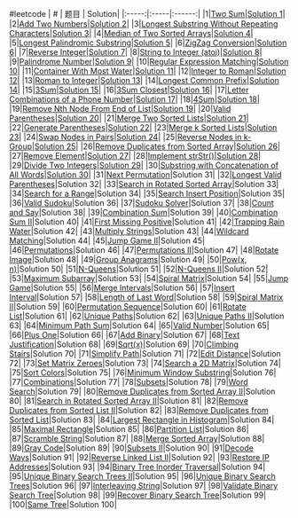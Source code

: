 #leetcode
| # | 题目 | Solution|
|:-----:|:-----|:------:|
|1|[Two Sum](https://leetcode.com/problems/two-sum)|[Solution 1](https://github.com/cedarz/ltcode/blob/master/1.cpp)|
|2|[Add Two Numbers](https://leetcode.com/problems/add-two-numbers)|[Solution 2](https://github.com/cedarz/ltcode/blob/master/2.cpp)|
|3|[Longest Substring Without Repeating Characters](https://leetcode.com/problems/longest-substring-without-repeating-characters)|[Solution 3](https://github.com/cedarz/ltcode/blob/master/3.cpp)|
|4|[Median of Two Sorted Arrays](https://leetcode.com/problems/median-of-two-sorted-arrays)|[Solution 4](https://github.com/cedarz/ltcode/blob/master/4.cpp)|
|5|[Longest Palindromic Substring](https://leetcode.com/problems/longest-palindromic-substring)|[Solution 5](https://github.com/cedarz/ltcode/blob/master/5.cpp)|
|6|[ZigZag Conversion](https://leetcode.com/problems/zigzag-conversion)|[Solution 6](https://github.com/cedarz/ltcode/blob/master/6.cpp)|
|7|[Reverse Integer](https://leetcode.com/problems/reverse-integer)|[Solution 7](https://github.com/cedarz/ltcode/blob/master/7.cpp)|
|8|[String to Integer (atoi)](https://leetcode.com/problems/string-to-integer-atoi)|[Solution 8](https://github.com/cedarz/ltcode/blob/master/8.cpp)|
|9|[Palindrome Number](https://leetcode.com/problems/palindrome-number)|[Solution 9](https://github.com/cedarz/ltcode/blob/master/9.cpp)|
|10|[Regular Expression Matching](https://leetcode.com/problems/regular-expression-matching)|[Solution 10](https://github.com/cedarz/ltcode/blob/master/10.cpp)|
|11|[Container With Most Water](https://leetcode.com/problems/container-with-most-water)|[Solution 11](https://github.com/cedarz/ltcode/blob/master/11.cpp)|
|12|[Integer to Roman](https://leetcode.com/problems/integer-to-roman)|[Solution 12](https://github.com/cedarz/ltcode/blob/master/12.cpp)|
|13|[Roman to Integer](https://leetcode.com/problems/roman-to-integer)|[Solution 13](https://github.com/cedarz/ltcode/blob/master/13.cpp)|
|14|[Longest Common Prefix](https://leetcode.com/problems/longest-common-prefix)|[Solution 14](https://github.com/cedarz/ltcode/blob/master/14.cpp)|
|15|[3Sum](https://leetcode.com/problems/3sum)|[Solution 15](https://github.com/cedarz/ltcode/blob/master/15.cpp)|
|16|[3Sum Closest](https://leetcode.com/problems/3sum-closest)|[Solution 16](https://github.com/cedarz/ltcode/blob/master/16.cpp)|
|17|[Letter Combinations of a Phone Number](https://leetcode.com/problems/letter-combinations-of-a-phone-number)|[Solution 17](https://github.com/cedarz/ltcode/blob/master/17.cpp)|
|18|[4Sum](https://leetcode.com/problems/4sum)|[Solution 18](https://github.com/cedarz/ltcode/blob/master/18.cpp)|
|19|[Remove Nth Node From End of List](https://leetcode.com/problems/remove-nth-node-from-end-of-list)|[Solution 19](https://github.com/cedarz/ltcode/blob/master/19.cpp)|
|20|[Valid Parentheses](https://leetcode.com/problems/valid-parentheses)|[Solution 20](https://github.com/cedarz/ltcode/blob/master/20.cpp)|
|21|[Merge Two Sorted Lists](https://leetcode.com/problems/merge-two-sorted-lists)|[Solution 21](https://github.com/cedarz/ltcode/blob/master/21.cpp)|
|22|[Generate Parentheses](https://leetcode.com/problems/generate-parentheses)|[Solution 22](https://github.com/cedarz/ltcode/blob/master/22.cpp)|
|23|[Merge k Sorted Lists](https://leetcode.com/problems/merge-k-sorted-lists)|[Solution 23](https://github.com/cedarz/ltcode/blob/master/23.cpp)|
|24|[Swap Nodes in Pairs](https://leetcode.com/problems/swap-nodes-in-pairs)|[Solution 24](https://github.com/cedarz/ltcode/blob/master/24.cpp)|
|25|[Reverse Nodes in k-Group](https://leetcode.com/problems/reverse-nodes-in-k-group)|[Solution 25](https://github.com/cedarz/ltcode/blob/master/25.cpp)|
|26|[Remove Duplicates from Sorted Array](https://leetcode.com/problems/remove-duplicates-from-sorted-array)|[Solution 26](https://github.com/cedarz/ltcode/blob/master/26.cpp)|
|27|[Remove Element](https://leetcode.com/problems/remove-element)|[Solution 27](https://github.com/cedarz/ltcode/blob/master/27.cpp)|
|28|[Implement strStr()](https://leetcode.com/problems/implement-strstr)|[Solution 28](https://github.com/cedarz/ltcode/blob/master/28.cpp)|
|29|[Divide Two Integers](https://leetcode.com/problems/divide-two-integers)|[Solution 29](https://github.com/cedarz/ltcode/blob/master/29.cpp)|
|30|[Substring with Concatenation of All Words](https://leetcode.com/problems/substring-with-concatenation-of-all-words)|[Solution 30](https://github.com/cedarz/ltcode/blob/master/30.cpp)|
|31|[Next Permutation](https://leetcode.com/problems/next-permutation)|Solution 31|
|32|[Longest Valid Parentheses](https://leetcode.com/problems/longest-valid-parentheses)|Solution 32|
|33|[Search in Rotated Sorted Array](https://leetcode.com/problems/search-in-rotated-sorted-array)|Solution 33|
|34|[Search for a Range](https://leetcode.com/problems/search-for-a-range)|Solution 34|
|35|[Search Insert Position](https://leetcode.com/problems/search-insert-position)|Solution 35|
|36|[Valid Sudoku](https://leetcode.com/problems/valid-sudoku)|Solution 36|
|37|[Sudoku Solver](https://leetcode.com/problems/sudoku-solver)|Solution 37|
|38|[Count and Say](https://leetcode.com/problems/count-and-say)|Solution 38|
|39|[Combination Sum](https://leetcode.com/problems/combination-sum)|Solution 39|
|40|[Combination Sum II](https://leetcode.com/problems/combination-sum-ii)|Solution 40|
|41|[First Missing Positive](https://leetcode.com/problems/first-missing-positive)|Solution 41|
|42|[Trapping Rain Water](https://leetcode.com/problems/trapping-rain-water)|Solution 42|
|43|[Multiply Strings](https://leetcode.com/problems/multiply-strings)|Solution 43|
|44|[Wildcard Matching](https://leetcode.com/problems/wildcard-matching)|Solution 44|
|45|[Jump Game II](https://leetcode.com/problems/jump-game-ii)|Solution 45|
|46|[Permutations](https://leetcode.com/problems/permutations)|Solution 46|
|47|[Permutations II](https://leetcode.com/problems/permutations-ii)|Solution 47|
|48|[Rotate Image](https://leetcode.com/problems/rotate-image)|Solution 48|
|49|[Group Anagrams](https://leetcode.com/problems/group-anagrams)|Solution 49|
|50|[Pow(x, n)](https://leetcode.com/problems/powx,-n)|Solution 50|
|51|[N-Queens](https://leetcode.com/problems/n-queens)|Solution 51|
|52|[N-Queens II](https://leetcode.com/problems/n-queens-ii)|Solution 52|
|53|[Maximum Subarray](https://leetcode.com/problems/maximum-subarray)|Solution 53|
|54|[Spiral Matrix](https://leetcode.com/problems/spiral-matrix)|Solution 54|
|55|[Jump Game](https://leetcode.com/problems/jump-game)|Solution 55|
|56|[Merge Intervals](https://leetcode.com/problems/merge-intervals)|Solution 56|
|57|[Insert Interval](https://leetcode.com/problems/insert-interval)|Solution 57|
|58|[Length of Last Word](https://leetcode.com/problems/length-of-last-word)|Solution 58|
|59|[Spiral Matrix II](https://leetcode.com/problems/spiral-matrix-ii)|Solution 59|
|60|[Permutation Sequence](https://leetcode.com/problems/permutation-sequence)|Solution 60|
|61|[Rotate List](https://leetcode.com/problems/rotate-list)|Solution 61|
|62|[Unique Paths](https://leetcode.com/problems/unique-paths)|Solution 62|
|63|[Unique Paths II](https://leetcode.com/problems/unique-paths-ii)|Solution 63|
|64|[Minimum Path Sum](https://leetcode.com/problems/minimum-path-sum)|Solution 64|
|65|[Valid Number](https://leetcode.com/problems/valid-number)|Solution 65|
|66|[Plus One](https://leetcode.com/problems/plus-one)|Solution 66|
|67|[Add Binary](https://leetcode.com/problems/add-binary)|Solution 67|
|68|[Text Justification](https://leetcode.com/problems/text-justification)|Solution 68|
|69|[Sqrt(x)](https://leetcode.com/problems/sqrtx)|Solution 69|
|70|[Climbing Stairs](https://leetcode.com/problems/climbing-stairs)|Solution 70|
|71|[Simplify Path](https://leetcode.com/problems/simplify-path)|Solution 71|
|72|[Edit Distance](https://leetcode.com/problems/edit-distance)|Solution 72|
|73|[Set Matrix Zeroes](https://leetcode.com/problems/set-matrix-zeroes)|Solution 73|
|74|[Search a 2D Matrix](https://leetcode.com/problems/search-a-2d-matrix)|Solution 74|
|75|[Sort Colors](https://leetcode.com/problems/sort-colors)|Solution 75|
|76|[Minimum Window Substring](https://leetcode.com/problems/minimum-window-substring)|Solution 76|
|77|[Combinations](https://leetcode.com/problems/combinations)|Solution 77|
|78|[Subsets](https://leetcode.com/problems/subsets)|Solution 78|
|79|[Word Search](https://leetcode.com/problems/word-search)|Solution 79|
|80|[Remove Duplicates from Sorted Array II](https://leetcode.com/problems/remove-duplicates-from-sorted-array-ii)|Solution 80|
|81|[Search in Rotated Sorted Array II](https://leetcode.com/problems/search-in-rotated-sorted-array-ii)|Solution 81|
|82|[Remove Duplicates from Sorted List II](https://leetcode.com/problems/remove-duplicates-from-sorted-list-ii)|Solution 82|
|83|[Remove Duplicates from Sorted List](https://leetcode.com/problems/remove-duplicates-from-sorted-list)|Solution 83|
|84|[Largest Rectangle in Histogram](https://leetcode.com/problems/largest-rectangle-in-histogram)|Solution 84|
|85|[Maximal Rectangle](https://leetcode.com/problems/maximal-rectangle)|Solution 85|
|86|[Partition List](https://leetcode.com/problems/partition-list)|Solution 86|
|87|[Scramble String](https://leetcode.com/problems/scramble-string)|Solution 87|
|88|[Merge Sorted Array](https://leetcode.com/problems/merge-sorted-array)|Solution 88|
|89|[Gray Code](https://leetcode.com/problems/gray-code)|Solution 89|
|90|[Subsets II](https://leetcode.com/problems/subsets-ii)|Solution 90|
|91|[Decode Ways](https://leetcode.com/problems/decode-ways)|Solution 91|
|92|[Reverse Linked List II](https://leetcode.com/problems/reverse-linked-list-ii)|Solution 92|
|93|[Restore IP Addresses](https://leetcode.com/problems/restore-ip-addresses)|Solution 93|
|94|[Binary Tree Inorder Traversal](https://leetcode.com/problems/binary-tree-inorder-traversal)|Solution 94|
|95|[Unique Binary Search Trees II](https://leetcode.com/problems/unique-binary-search-trees-ii)|Solution 95|
|96|[Unique Binary Search Trees](https://leetcode.com/problems/unique-binary-search-trees)|Solution 96|
|97|[Interleaving String](https://leetcode.com/problems/interleaving-string)|Solution 97|
|98|[Validate Binary Search Tree](https://leetcode.com/problems/validate-binary-search-tree)|Solution 98|
|99|[Recover Binary Search Tree](https://leetcode.com/problems/recover-binary-search-tree)|Solution 99|
|100|[Same Tree](https://leetcode.com/problems/same-tree)|Solution 100|
